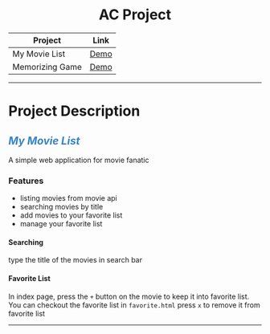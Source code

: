 <h1 align="center">AC Project</h1>

| Project  | Link |
| ------------- |:-------------:|
| My Movie List     | [Demo](https://weilocus.github.io/ac_practice/my-movie-list/)     |
| Memorizing Game      | [Demo](https://weilocus.github.io/ac_practice/MemorizingGame/)     |

---
# Project Description

## <font color="#3885c1">_My Movie List_</font>
A simple web application for movie fanatic

### Features
- listing movies from movie api
- searching movies by title
- add movies to your favorite list
- manage your favorite list

#### Searching
type the title of the movies in search bar
#### Favorite List
In index page, press the `+` button on the movie to keep it into favorite list.
You can checkout the favorite list in `favorite.html`
press `x` to remove it from favorite list

---